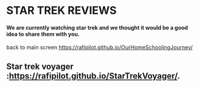 # STAR TREK REVIEWS
#### We are currently watching star trek and we thought it would be a good idea to share them with you. 
back to main screen
https://rafipilot.github.io/OurHomeSchoolingJourney/
## Star trek voyager :https://rafipilot.github.io/StarTrekVoyager/.
